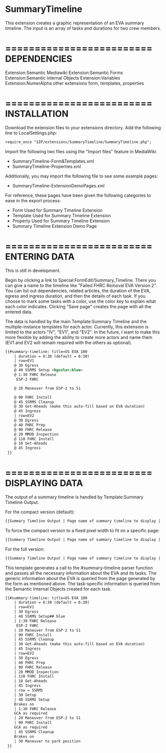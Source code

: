 SummaryTimeline
=========================

This extension creates a graphic representation of an EVA summary timeline.
The input is an array of tasks and durations for two crew members.

=========================
DEPENDENCIES
=========================

Extension:Semantic Mediawiki
Extension:Semantic Forms
Extension:Semantic Internal Objects
Extension:Variables
Extension:NumerAlpha
other extensions
form, templates, properties

=========================
INSTALLATION
=========================

Download the extension files to your extensions directory. Add the following line to LocalSettings.php:

```html
require_once "$IP/extensions/SummaryTimeline/SummaryTimeline.php";
```

Import the following two files using the "Import files" feature in MediaWiki:
* SummaryTimeline-Form&Templates.xml
* SummaryTimeline-Properties.xml

Additionally, you may import the following file to see some example pages:
* SummaryTimeline-ExtensionDemoPages.xml

For reference, these pages have been given the following categories to ease in the export process:

* Form Used for Summary Timeline Extension
* Template Used for Summary Timeline Extension
* Property Used for Summary Timeline Extension
* Summary Timeline Extension Demo Page

=========================
ENTERING DATA
=========================

This is still in development.

Begin by clicking a link to Special:FormEdit/Summary_Timeline. There you can give a name to the timeline like "Failed FHRC Removal EVA Version 2". You can list out dependencies, related articles, the duration of the EVA, egress and ingress duration, and then the details of each task. If you choose to mark some tasks with a color, use the color key to explain what each color indicates. Clicking "Save page" creates the page with all the entered data.

The data is handled by the main Template:Summary Timeline and the multiple-instance templates for each actor. Currently, this extension is limited to the actors "IV", "EV1", and "EV2". In the future, I want to make this more flexible by adding the ability to create more actors and name them (EV1 and EV2 will remain required with the others as optional).

```html
{{#summary-timeline: title=US EVA 100
	| duration = 6:30 (default = 6:30)
	| row=EV1 
	@ 30 Egress 
	@ 40 SSRMS Setup <bgcolor:blue>
	@ 1:30 FHRC Release
	 ESP-2 FHRC

	@ 20 Maneuver from ESP-2 to S1

	@ 90 FHRC Install
	@ 45 SSRMS Cleanup
	@ 30 Get-Aheads (make this auto-fill based on EVA duration)
	@ 45 Ingress
	| row=EV2
	@ 30 Egress
	@ 40 FHRC Prep
	@ 90 FHRC Release
	@ 20 MMOD Inspection
	@ 110 FHRC Install
	@ 10 Get-Aheads
	@ 45 Ingress
 }}
  ```

=========================
DISPLAYING DATA
=========================

The output of a summary timeline is handled by Template:Summary Timeline Output.

For the compact version (default):
```html
{{Summary Timeline Output | Page name of summary timeline to display | Compact }}
  ```

To force the compact version to a fixed pixel width to fit on a specific page:
```html
{{Summary Timeline Output | Page name of summary timeline to display | Compact | 123 }}
  ```

For the full version:
```html
{{Summary Timeline Output | Page name of summary timeline to display | Full }}
  ```

This template generates a call to the #summary-timeline parser function and passes all the necessary information about the EVA and its tasks. The generic information about the EVA is queried from the page generated by the form as mentioned above. The task-specific information is queried from the Semantic Internal Objects created for each task.

```html
{{#summary-timeline: title=US EVA 100
	| duration = 6:30 (default = 6:30)
	| row=EV1 
	| 30 Egress 
	| 40 SSRMS Setup## blue
	| 1:30 FHRC Release
	 ESP-2 FHRC
	| 20 Maneuver from ESP-2 to S1
	| 90 FHRC Install
	| 45 SSRMS Cleanup
	| 30 Get-Aheads (make this auto-fill based on EVA duration)
	| 45 Ingress
	| row=EV2
	| 30 Egress
	| 40 FHRC Prep
	| 90 FHRC Release
	| 20 MMOD Inspection
	| 110 FHRC Install
	| 10 Get-Aheads
	| 45 Ingress
	| row = SSRMS
	| 30 Setup
	| 40 SSRMS Setup
	Brakes on
	| 1:30 FHRC Release
	GCA as required
	| 20 Maneuver from ESP-2 to S1
	| 90 FHRC Install
	GCA as required
	| 45 SSRMS Cleanup
	Brakes on
	| 30 Maneuver to park position
 }}
  ```